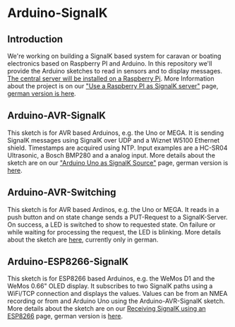 # Arduino-SignalK
## Introduction
We're working on building a SignalK based system for caravan or boating electronics based on Raspberry PI and Arduino. In this repository we'll provide the Arduino sketches to read in sensors and to display messages. [The central server will be installed on a Raspberry Pi](https://vehicle-hacks.com/signalk-2/use-a-raspberry-pi-as-signalk-server/). More Information about the project is on our ["Use a Raspberry PI as SignalK server"](https://vehicle-hacks.com/signalk-2/) page, [german version is here](https://vehicle-hacks.de/signalk/).

## Arduino-AVR-SignalK
This sketch is for AVR based Arduinos, e.g. the Uno or MEGA. It is sending SignalK messages using SignalK over UDP and a Wiznet W5100 Ethernet shield. Timestamps are acquired using NTP. Input examples are a HC-SR04 Ultrasonic, a Bosch BMP280 and a analog input. More details about the sketch are on our ["Arduino Uno as SignalK Source"](https://vehicle-hacks.com/signalk-2/arduino-uno-as-signalk-source/) page, german version is [here](https://vehicle-hacks.de/signalk/arduino-uno-als-signalk-quelle/).

## Arduino-AVR-Switching
This sketch is for AVR based Ardinos, e.g. the Uno or MEGA. It reads in a push button and on state change sends a PUT-Request to a SignalK-Server. On success, a LED is switched to show to requested state. On failure or while waiting for processing the request, the LED is blinking. More details about the sketch are [here](https://vehicle-hacks.de/2021/04/30/schalten-mit-signalk-teil-2/), currently only in german.

## Arduino-ESP8266-SignalK
This sketch is for ESP8266 based Arduinos, e.g. the WeMos D1 and the WeMos 0.66" OLED display. It subscribes to two SignalK paths using a WiFi/TCP connection and displays the values. Values can be from an NMEA recording or from and Arduino Uno using the Arduino-AVR-SignalK sketch. More details about the sketch are on our [Receiving SignalK using an ESP8266](https://vehicle-hacks.com/signalk-2/receiving-signalk-using-an-esp8266/) page, german version is [here](https://vehicle-hacks.de/signalk/empfangen-von-signalk-daten-mit-dem-esp8266/).
